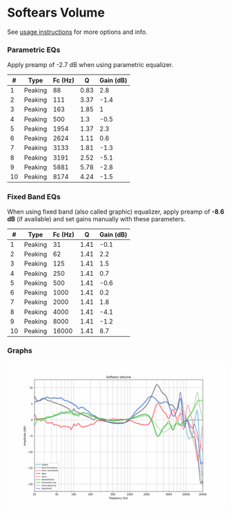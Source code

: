 # Softears Volume
See [usage instructions](https://github.com/jaakkopasanen/AutoEq#usage) for more options and info.

### Parametric EQs
Apply preamp of -2.7 dB when using parametric equalizer.

|   # | Type    |   Fc (Hz) |    Q |   Gain (dB) |
|-----|---------|-----------|------|-------------|
|   1 | Peaking |        88 | 0.83 |         2.8 |
|   2 | Peaking |       111 | 3.37 |        -1.4 |
|   3 | Peaking |       163 | 1.85 |         1   |
|   4 | Peaking |       500 | 1.3  |        -0.5 |
|   5 | Peaking |      1954 | 1.37 |         2.3 |
|   6 | Peaking |      2624 | 1.11 |         0.6 |
|   7 | Peaking |      3133 | 1.81 |        -1.3 |
|   8 | Peaking |      3191 | 2.52 |        -5.1 |
|   9 | Peaking |      5881 | 5.78 |        -2.8 |
|  10 | Peaking |      8174 | 4.24 |        -1.5 |

### Fixed Band EQs
When using fixed band (also called graphic) equalizer, apply preamp of **-8.6 dB** (if available) and set gains manually with these parameters.

|   # | Type    |   Fc (Hz) |    Q |   Gain (dB) |
|-----|---------|-----------|------|-------------|
|   1 | Peaking |        31 | 1.41 |        -0.1 |
|   2 | Peaking |        62 | 1.41 |         2.2 |
|   3 | Peaking |       125 | 1.41 |         1.5 |
|   4 | Peaking |       250 | 1.41 |         0.7 |
|   5 | Peaking |       500 | 1.41 |        -0.6 |
|   6 | Peaking |      1000 | 1.41 |         0.2 |
|   7 | Peaking |      2000 | 1.41 |         1.8 |
|   8 | Peaking |      4000 | 1.41 |        -4.1 |
|   9 | Peaking |      8000 | 1.41 |        -1.2 |
|  10 | Peaking |     16000 | 1.41 |         8.7 |

### Graphs
![](./Softears%20Volume.png)
